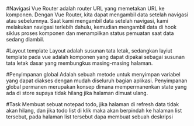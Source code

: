 #Navigasi
Vue Router adalah router URL yang memetakan URL ke komponen.
Dengan Vue Router, kita dapat mengambil data setelah navigasi atau sebelumnya.
Saat kami mengambil data setelah navigasi, kami melakukan navigasi terlebih dahulu, kemudian mengambil data di hook siklus proses komponen dan menampilkan status pemuatan saat data sedang diambil.

#Layout template
Layout adalah susunan tata letak, sedangkan layiut template pada vue adalah komponen yang dapat dipakai sebagai susunan tata letak dasar yang membungkus masing-masing halaman.

#Penyimpanan global
Adalah sebuah metode untuk menyimpan variabel yang dapat diakses dengan mudah diseluruh bagian aplikasi.
Penyimpanan global permanen merupakan konsep dimana mempermanenkan state yang ada di store supaya tidak hilang jika halaman dimuat ulang.

#Task
Membuat sebuat notepad todo, jika halaman di refresh data tidak akan hilang, dan jika todo list di klik maka akan berpindah ke halaman list tersebut, pada halaman list tersebut dapa membuat sebuah deskripsi
